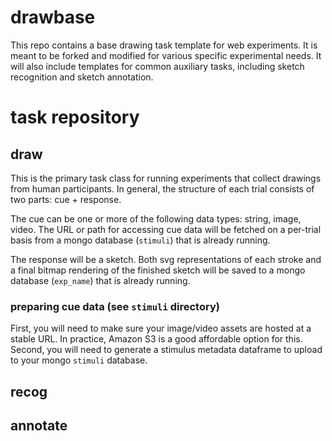 # drawbase

This repo contains a base drawing task template for web experiments. It is meant to be forked and modified for various specific experimental needs. It will also include templates for common auxiliary tasks, including sketch recognition and sketch annotation. 

# task repository

## draw

This is the primary task class for running experiments that collect drawings from human participants. In general, the structure of each trial consists of two parts: cue + response. 

The cue can be one or more of the following data types: string, image, video. The URL or path for accessing cue data will be fetched on a per-trial basis from a mongo database (`stimuli`) that is already running. 

The response will be a sketch. Both svg representations of each stroke and a final bitmap rendering of the finished sketch will be saved to a mongo database (`exp_name`) that is already running. 

### preparing cue data (see `stimuli` directory)
First, you will need to make sure your image/video assets are hosted at a stable URL. In practice, Amazon S3 is a good affordable option for this. 
Second, you will need to generate a stimulus metadata dataframe to upload to your mongo `stimuli` database. 


## recog


## annotate
